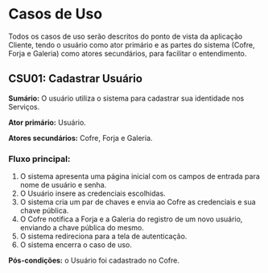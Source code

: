 # Casos de Uso

Todos os casos de uso serão descritos do ponto de vista da aplicação Cliente, tendo o usuário como ator primário e as partes do sistema (Cofre, Forja e Galeria) como atores secundários, para facilitar o entendimento.

## CSU01: Cadastrar Usuário

**Sumário:** O usuário utiliza o sistema para cadastrar sua identidade nos Serviços.

**Ator primário:** Usuário.

**Atores secundários:** Cofre, Forja e Galeria.

### Fluxo principal:
1. O sistema apresenta uma página inicial com os campos de entrada para nome de usuário e senha.
2. O Usuário insere as credenciais escolhidas.
3. O sistema cria um par de chaves e envia ao Cofre as credenciais e sua chave pública.
4. O Cofre notifica a Forja e a Galeria do registro de um novo usuário, enviando a chave pública do mesmo.
5. O sistema redireciona para a tela de autenticação.
6. O sistema encerra o caso de uso.

**Pós-condições:** o Usuário foi cadastrado no Cofre.
